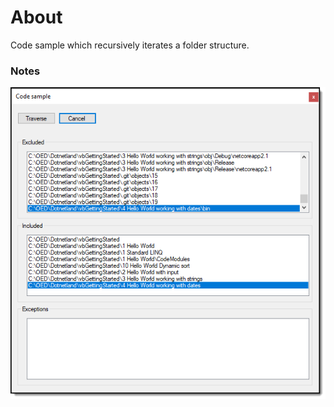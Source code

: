 ﻿# About

Code sample which recursively iterates a folder structure.

### Notes


![screen](../assets/recurseFolders.png)
